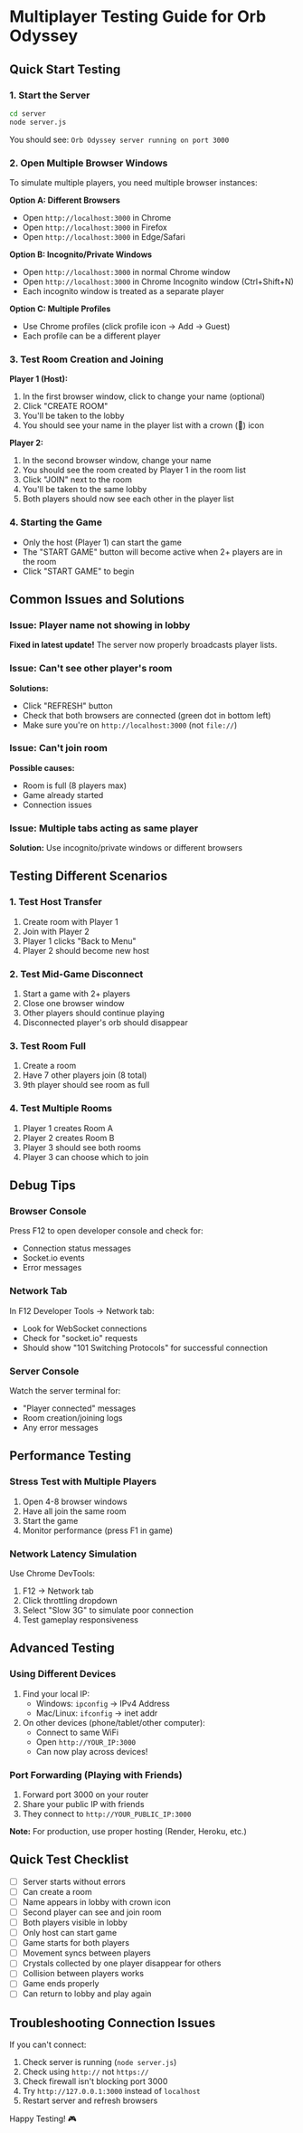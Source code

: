 # Multiplayer Testing Guide for Orb Odyssey

## Quick Start Testing

### 1. Start the Server
```bash
cd server
node server.js
```
You should see: `Orb Odyssey server running on port 3000`

### 2. Open Multiple Browser Windows
To simulate multiple players, you need multiple browser instances:

**Option A: Different Browsers**
- Open `http://localhost:3000` in Chrome
- Open `http://localhost:3000` in Firefox
- Open `http://localhost:3000` in Edge/Safari

**Option B: Incognito/Private Windows**
- Open `http://localhost:3000` in normal Chrome window
- Open `http://localhost:3000` in Chrome Incognito window (Ctrl+Shift+N)
- Each incognito window is treated as a separate player

**Option C: Multiple Profiles**
- Use Chrome profiles (click profile icon → Add → Guest)
- Each profile can be a different player

### 3. Test Room Creation and Joining

**Player 1 (Host):**
1. In the first browser window, click to change your name (optional)
2. Click "CREATE ROOM"
3. You'll be taken to the lobby
4. You should see your name in the player list with a crown (👑) icon

**Player 2:**
1. In the second browser window, change your name
2. You should see the room created by Player 1 in the room list
3. Click "JOIN" next to the room
4. You'll be taken to the same lobby
5. Both players should now see each other in the player list

### 4. Starting the Game
- Only the host (Player 1) can start the game
- The "START GAME" button will become active when 2+ players are in the room
- Click "START GAME" to begin

## Common Issues and Solutions

### Issue: Player name not showing in lobby
**Fixed in latest update!** The server now properly broadcasts player lists.

### Issue: Can't see other player's room
**Solutions:**
- Click "REFRESH" button
- Check that both browsers are connected (green dot in bottom left)
- Make sure you're on `http://localhost:3000` (not `file://`)

### Issue: Can't join room
**Possible causes:**
- Room is full (8 players max)
- Game already started
- Connection issues

### Issue: Multiple tabs acting as same player
**Solution:** Use incognito/private windows or different browsers

## Testing Different Scenarios

### 1. Test Host Transfer
1. Create room with Player 1
2. Join with Player 2
3. Player 1 clicks "Back to Menu"
4. Player 2 should become new host

### 2. Test Mid-Game Disconnect
1. Start a game with 2+ players
2. Close one browser window
3. Other players should continue playing
4. Disconnected player's orb should disappear

### 3. Test Room Full
1. Create a room
2. Have 7 other players join (8 total)
3. 9th player should see room as full

### 4. Test Multiple Rooms
1. Player 1 creates Room A
2. Player 2 creates Room B
3. Player 3 should see both rooms
4. Player 3 can choose which to join

## Debug Tips

### Browser Console
Press F12 to open developer console and check for:
- Connection status messages
- Socket.io events
- Error messages

### Network Tab
In F12 Developer Tools → Network tab:
- Look for WebSocket connections
- Check for "socket.io" requests
- Should show "101 Switching Protocols" for successful connection

### Server Console
Watch the server terminal for:
- "Player connected" messages
- Room creation/joining logs
- Any error messages

## Performance Testing

### Stress Test with Multiple Players
1. Open 4-8 browser windows
2. Have all join the same room
3. Start the game
4. Monitor performance (press F1 in game)

### Network Latency Simulation
Use Chrome DevTools:
1. F12 → Network tab
2. Click throttling dropdown
3. Select "Slow 3G" to simulate poor connection
4. Test gameplay responsiveness

## Advanced Testing

### Using Different Devices
1. Find your local IP:
   - Windows: `ipconfig` → IPv4 Address
   - Mac/Linux: `ifconfig` → inet addr
2. On other devices (phone/tablet/other computer):
   - Connect to same WiFi
   - Open `http://YOUR_IP:3000`
   - Can now play across devices!

### Port Forwarding (Playing with Friends)
1. Forward port 3000 on your router
2. Share your public IP with friends
3. They connect to `http://YOUR_PUBLIC_IP:3000`

**Note:** For production, use proper hosting (Render, Heroku, etc.)

## Quick Test Checklist

- [ ] Server starts without errors
- [ ] Can create a room
- [ ] Name appears in lobby with crown icon
- [ ] Second player can see and join room
- [ ] Both players visible in lobby
- [ ] Only host can start game
- [ ] Game starts for both players
- [ ] Movement syncs between players
- [ ] Crystals collected by one player disappear for others
- [ ] Collision between players works
- [ ] Game ends properly
- [ ] Can return to lobby and play again

## Troubleshooting Connection Issues

If you can't connect:
1. Check server is running (`node server.js`)
2. Check using `http://` not `https://`
3. Check firewall isn't blocking port 3000
4. Try `http://127.0.0.1:3000` instead of `localhost`
5. Restart server and refresh browsers

Happy Testing! 🎮